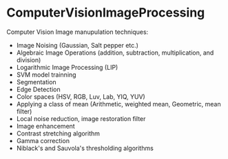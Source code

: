 # ComputerVisionImageProcessing
Computer Vision Image manupulation techniques:
- Image Noising (Gaussian, Salt pepper etc.)
- Algebraic Image Operations (addition, subtraction, multiplication, and division)
- Logarithmic Image Processing (LIP)
- SVM model trainning
- Segmentation
- Edge Detection
- Color spaces (HSV, RGB, Luv, Lab, YIQ, YUV)
-  Applying a class of mean (Arithmetic, weighted mean, Geometric, mean filter)
- Local noise reduction, image restoration filter
- Image enhancement
- Contrast stretching  algorithm
- Gamma correction
- Niblack's and Sauvola's thresholding algorithms
